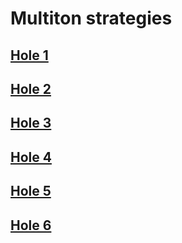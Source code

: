 # Multiton strategies

## [Hole 1](multiton/1.md)
## [Hole 2](multiton/2.md)
## [Hole 3](multiton/3.md)
## [Hole 4](multiton/4.md)
## [Hole 5](multiton/5.md)
## [Hole 6](multiton/6.md)
